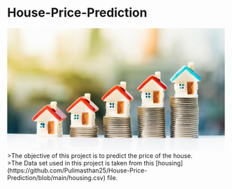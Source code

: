 # House-Price-Prediction
<img src="./House Price Prediction.png" alt="House Price Prediction" />
>The objective of this project is to predict the price of the house.<br>
>The Data set used in this project is taken from this [housing](https://github.com/Pulimasthan25/House-Price-Prediction/blob/main/housing.csv) file.
